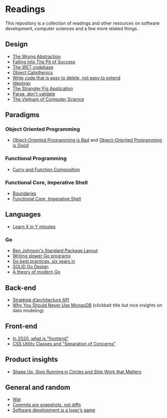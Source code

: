 # Readings

This repository is a collection of readings and other resources on software development, computer sciences and a few more related things.

## Design

- [The Wrong Abstraction](https://sandimetz.com/blog/2016/1/20/the-wrong-abstraction)
- [Falling Into The Pit of Success](https://blog.codinghorror.com/falling-into-the-pit-of-success/)
- [The WET codebase](https://www.deconstructconf.com/2019/dan-abramov-the-wet-codebase)
- [Object Calisthenics](https://williamdurand.fr/2013/06/03/object-calisthenics/)
- [Write code that is easy to delete, not easy to extend](https://programmingisterrible.com/post/139222674273/how-to-write-disposable-code-in-large-systems)
- [Ideology](https://www.destroyallsoftware.com/talks/ideology)
- [The Strangler Fig Application](https://martinfowler.com/bliki/StranglerFigApplication.html)
- [Parse, don't validate](https://lexi-lambda.github.io/blog/2019/11/05/parse-don-t-validate/)
- [The Vietnam of Computer Science](http://blogs.tedneward.com/post/the-vietnam-of-computer-science/)

## Paradigms

### Object Oriented Programming

- [Object-Oriented Programming is Bad](https://www.youtube.com/watch?v=QM1iUe6IofM) and [Object-Oriented Programming is Good](https://www.youtube.com/watch?v=0iyB0_qPvWk)

### Functional Programming

- [Curry and Function Composition](https://medium.com/javascript-scene/curry-and-function-composition-2c208d774983)

### Functional Core, Imperative Shell

- [Boundaries](https://www.destroyallsoftware.com/talks/boundaries)
- [Functional Core, Imperative Shell](https://www.destroyallsoftware.com/screencasts/catalog/functional-core-imperative-shell)

## Languages

- [Learn X in Y minutes](https://learnxinyminutes.com/)

### Go

- [Ben Johnson's Standard Package Layout](https://medium.com/@benbjohnson/standard-package-layout-7cdbc8391fc1)
- [Writing slower Go programs](https://bitfieldconsulting.com/golang/slower)
- [Go best practices, six years in](https://peter.bourgon.org/go-best-practices-2016/)
- [SOLID Go Design](https://dave.cheney.net/2016/08/20/solid-go-design)
- [A theory of modern Go](https://peter.bourgon.org/blog/2017/06/09/theory-of-modern-go.html)

## Back-end

- [Stratégie d’architecture API](https://blog.octo.com/strategie-d-architecture-api/)
- [Why You Should Never Use MongoDB](http://www.sarahmei.com/blog/2013/11/11/why-you-should-never-use-mongodb/) (clickbait title but nice insights on data modeling)

## Front-end

- [In 2020, what is "frontend"](https://swizec.com/blog/in-2020-what-is-frontend/)
- [CSS Utility Classes and "Separation of Concerns"](https://adamwathan.me/css-utility-classes-and-separation-of-concerns/)

## Product insights

- [Shape Up, Stop Running in Circles and Ship Work that Matters](https://basecamp.com/shapeup/webbook)

## General and random

- [Wat](https://www.destroyallsoftware.com/talks/wat)
- [Commits are snapshots, not diffs](https://github.blog/2020-12-17-commits-are-snapshots-not-diffs/)
- [Software development is a loser’s game](https://thehosk.medium.com/software-development-is-a-losers-game-fc68bb30d7eb)
